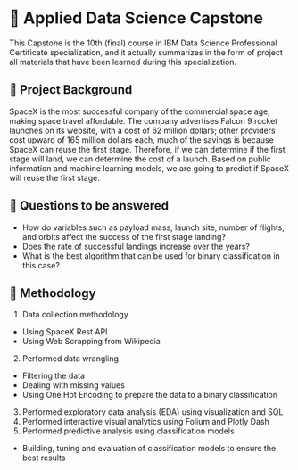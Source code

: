 
# 🚀 Applied Data Science Capstone

This Capstone is the 10th (final) course in IBM Data Science Professional Certificate specialization, and it actually summarizes in the form of project all materials that have been learned during this specialization.
## 📄 Project Background

SpaceX is the most successful company of the commercial space age, making space travel affordable. The company advertises Falcon 9 rocket launches on its website, with a cost of 62 million dollars; other providers cost upward of 165 million dollars each, much of the savings is because SpaceX can reuse the first stage. Therefore, if we can determine if the first stage will land, we can determine the cost of a launch. Based on public information and machine learning models, we are going to predict if SpaceX will reuse the first stage.

## 📄 Questions to be answered

- How do variables such as payload mass, launch site, number of flights, and orbits affect the success of the first stage landing?
- Does the rate of successful landings increase over the years?
- What is the best algorithm that can be used for binary classification in this case?

## 📄 Methodology
1. Data collection methodology
- Using SpaceX Rest API
- Using Web Scrapping from Wikipedia

2. Performed data wrangling
- Filtering the data
- Dealing with missing values
- Using One Hot Encoding to prepare the data to a binary classification

3. Performed exploratory data analysis (EDA) using visualization and SQL
4. Performed interactive visual analytics using Folium and Plotly Dash
5. Performed predictive analysis using classification models

- Building, tuning and evaluation of classification models to ensure the best results
